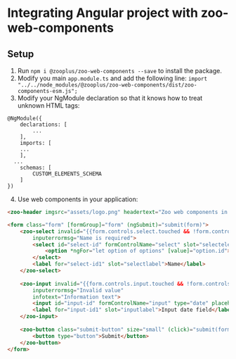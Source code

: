 # Integrating Angular project with zoo-web-components

## Setup

1. Run `npm i @zooplus/zoo-web-components --save` to install the package.
2. Modify you main `app.module.ts` and add the following line: `import "../../node_modules/@zooplus/zoo-web-components/dist/zoo-components-esm.js";`
3. Modify your NgModule declaration so that it knows how to treat unknown HTML tags:
```TS
@NgModule({
	declarations: [
		...
	],
	imports: [
    ...
	],
  ...
	schemas: [
		CUSTOM_ELEMENTS_SCHEMA
	]
})
```
4. Use web components in your application:
```HTML
<zoo-header imgsrc="assets/logo.png" headertext="Zoo web components in Angular"></zoo-header>

<form class="form" [formGroup]="form" (ngSubmit)="submit(form)">
	<zoo-select invalid="{{form.controls.select.touched && !form.controls.select.valid ? 1 : ''}}" 
		inputerrormsg="Name is required">
		<select id="select-id" formControlName="select" slot="selectelement">
			<option *ngFor="let option of options" [value]="option.id">{{ option.firstName }} {{ option.lastName }}</option>
		</select>
		<label for="select-id1" slot="selectlabel">Name</label>
	</zoo-select>
  
	<zoo-input invalid="{{form.controls.input.touched && !form.controls.input.valid ? 1 : ''}}" 
		inputerrormsg="Invalid value" 
		infotext="Information text">
		<input id="input-id" formControlName="input" type="date" placeholder="Placeholder" slot="inputelement"/>
		<label for="input-id1" slot="inputlabel">Input date field</label>
	</zoo-input>
  
	<zoo-button class="submit-button" size="small" (click)="submit(form)">
		<button type="button">Submit</button>
	</zoo-button>
</form>
```

